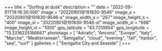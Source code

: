 +++
title = "Surfing at dusk"
description = ""
date = "2022-09-01T19:18:30.000"
image = "20220901@191830-9546"
image_s = "20220901@191830-9546-s"
image_width_s = "267"
image_height_s = "400"
image_xl = "20220901@191830-9546-xl"
image_width_xl = "668"
image_height_xl = "1000"
gps_latitude = "43.7210954"
gps_longitude = "13.2216225166667"
phototags = [ "Adriatic", "Ancona", "Europe", "Italy", "Marche", "Mediterranean", "Senigallia", "cloud", "evening", "fall", "harbor", "sea", "surf" ]
galleries = [ "Senigallia City and Seaside" ]
+++
